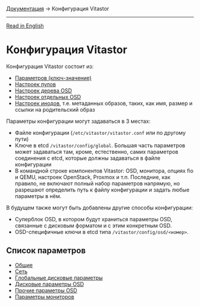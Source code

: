 [Документация](../README-ru.md#документация) → Конфигурация Vitastor

-----

[Read in English](config.en.md)

# Конфигурация Vitastor

Конфигурация Vitastor состоит из:
- [Параметров (ключ-значение)](#список-параметров)
- [Настроек пулов](config/pool.ru.md)
- [Настроек дерева OSD](config/pool.ru.md#дерево-размещения)
- [Настроек отдельных OSD](config/pool.ru.md#настройки-osd)
- [Настроек инодов](config/inode.ru.md), т.е. метаданных образов, таких, как имя, размер и ссылки на
  родительский образ

Параметры конфигурации могут задаваться в 3 местах:
- Файле конфигурации (`/etc/vitastor/vitastor.conf` или по другому пути)
- Ключе в etcd `/vitastor/config/global`. Большая часть параметров может
  задаваться там, кроме, естественно, самих параметров соединения с etcd,
  которые должны задаваться в файле конфигурации
- В командной строке компонентов Vitastor: OSD, монитора, опциях fio и QEMU,
  настроек OpenStack, Proxmox и т.п. Последние, как правило, не включают полный
  набор параметров напрямую, но разрешают определить путь к файлу конфигурации
  и задать любые параметры в нём.

В будущем также могут быть добавлены другие способы конфигурации:
- Суперблок OSD, в котором будут храниться параметры OSD, связанные с дисковым
  форматом и с этим конкретным OSD.
- OSD-специфичные ключи в etcd типа `/vitastor/config/osd/<номер>`.

## Список параметров

- [Общие](config/common.ru.md)
- [Сеть](config/network.ru.md)
- [Глобальные дисковые параметры](config/layout-cluster.ru.md)
- [Дисковые параметры OSD](config/layout-osd.ru.md)
- [Прочие параметры OSD](config/osd.ru.md)
- [Параметры мониторов](config/monitor.ru.md)
